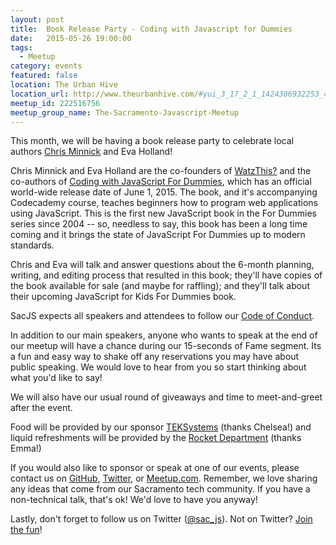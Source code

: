 ```yaml
---
layout: post
title:  Book Release Party - Coding with Javascript for Dummies
date:   2015-05-26 19:00:00
tags:
  - Meetup
category: events
featured: false
location: The Urban Hive
location_url: http://www.theurbanhive.com/#yui_3_17_2_1_1424386932253_440
meetup_id: 222516756
meetup_group_name: The-Sacramento-Javascript-Meetup
---
```


This month, we will be having a book release party to celebrate local authors
[Chris Minnick](https://twitter.com/chrisminnick) and Eva Holland!

<!-- more -->

Chris Minnick and Eva Holland are the co-founders of [WatzThis?](https://twitter.com/WatzThisCo) and the co-authors of [Coding with JavaScript For Dummies](http://www.amazon.com/Coding-JavaScript-Dummies-Chris-Minnick/dp/1119056071/ref=sr_1_1?ie=UTF8&qid=1431562002&sr=8-1&keywords=chris+minnick), which has
an official world-wide release date of June 1, 2015. The book, and it's
accompanying Codecademy course, teaches beginners how to program web
applications using JavaScript. This is the first new JavaScript book in the For
Dummies series since 2004 -- so, needless to say, this book has been a long
time coming and it brings the state of JavaScript For Dummies up to modern
standards. 

Chris and Eva will talk and answer questions about the 6-month planning,
writing, and editing process that resulted in this book; they'll have copies of
the book available for sale (and maybe for raffling); and they'll talk about
their upcoming JavaScript for Kids For Dummies book.

SacJS expects all speakers and attendees to follow our
[Code of Conduct](http://sacjs.com/code-of-conduct/).

In addition to our main speakers, anyone who wants to speak at the end of our
meetup will have a chance during our 15-seconds of Fame segment. Its a fun and
easy way to shake off any reservations you may have about public speaking. We
would love to hear from you so start thinking about what you'd like to say!

We will also have our usual round of giveaways and time to meet-and-greet after
the event. 

Food will be provided by our sponsor [TEKSystems](http://www.teksystems.com/)
(thanks Chelsea!) and liquid refreshments will be provided by the
[Rocket Department](http://rocketdepartment.com/) (thanks Emma!)

If you would also like to sponsor or speak at one of our events, please contact
us on [GitHub](https://github.com/sacjs/sacjs.github.io/issues),
[Twitter](https://twitter.com/sac_js), or
[Meetup.com](http://www.meetup.com/The-Sacramento-Javascript-Meetup/). Remember, we love sharing any ideas that come from our Sacramento tech community. If you have a
non-technical talk, that's ok! We'd love to have you anyway! 

Lastly, don't forget to follow us on Twitter ([@sac_js](https://twitter.com/sac_js)).
Not on Twitter? [Join the fun](https://twitter.com/)!